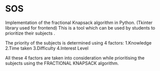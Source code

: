 # SOS
Implementation of the fractional Knapsack algorithm in Python. (Tkinter library used for frontend)
This is a tool which can be used by students to prioritize their subjects .

The priority of the subjects is determined using 4 factors: 1.Knowledge 2.Time taken 3.Difficulty 4.Interest Level

All these 4 factors are taken into consideration while prioritising the subjects using the FRACTIONAL KNAPSACK algorithm.
